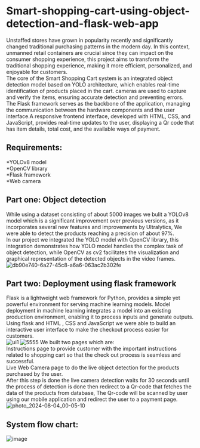 # Smart-shopping-cart-using-object-detection-and-flask-web-app
Unstaffed stores have grown in popularity recently and significantly changed traditional purchasing patterns in the modern day. In this context, unmanned retail containers are crucial since they can impact on the consumer shopping experience, this project aims to transform the traditional shopping experience, making it more efficient, personalized, and enjoyable for customers. <br />
The core of the Smart Shopping Cart system is an integrated object detection model based on YOLO architecture, which enables real-time identification of products placed in the cart. cameras are used to capture and verify the items, ensuring accurate detection and preventing errors.<br />
The Flask framework serves as the backbone of the application, managing the communication between the hardware components and the user interface.A responsive frontend interface, developed with HTML, CSS, and JavaScript, provides real-time updates to the user, displaying a Qr code that has item details, total cost, and the available ways of payment.<br />
## Requirements:
*YOLOv8 model<br />
*OpenCV library<br />
*Flask framework<br />
*Web camera<br />
## Part one: Object detection
While using a dataset consisting of about 5000 images we bulit a YOLOv8 model which is a significant improvement over previous versions, as it incorporates several new features and improvements by Ultralytics,  We were able to detect the products reaching a precision of about 97%.<br />
In our project we integrated the YOLO model with OpenCV library, this integration demonstrates how YOLO model handles the complex task of object detection, while OpenCV as cv2 facilitates the visualization and graphical representation of the detected objects in the video frames.<br />
![db90e740-6a27-45c8-a6a6-063ac2b302fe](https://github.com/user-attachments/assets/75f326aa-b9a0-432a-aae5-91579b3efb7e)<br />
## Part two: Deployment using flask framework
Flask is a lightweight web framework for Python, provides a simple yet powerful environment for serving machine learning models. Model deployment in machine learning integrates a model into an existing production environment, enabling it to process inputs and generate outputs. <br />
Using flask and HTML , CSS and JavaScript we were able to build an interactive user interface to make the checkout process easier for customers.<br />
![ui1](https://github.com/user-attachments/assets/382700f0-d197-46f6-902a-dd8be6fcf99b)
![5555](https://github.com/user-attachments/assets/7905508f-f669-4343-8bdf-9bb684000a5b)
We built two pages which are:<br />
Instructions page to provide customer with the important instructions related to shopping cart so that the check out process is seamless and successful.<br />
Live Web Camera page to do the live object detection for the products purchased by the user.<br />
After this step is done the live camera detection waits for 30 seconds until the process of detection is done then redirect to a Qr-code that fetches the data of the products from database, The Qr-code will be scanned by user using our mobile application and redirect the user to a payment page.<br />
![photo_2024-08-04_00-05-10](https://github.com/user-attachments/assets/9d2bc18b-eddb-472e-8e5e-9de358c1ee2c)
## System flow chart:
![image](https://github.com/user-attachments/assets/dc59a578-8232-4ef3-afc5-02c719a7d1e6)









